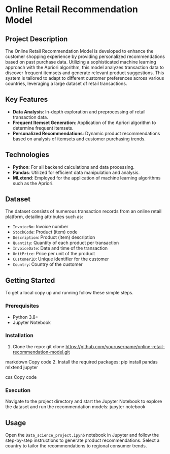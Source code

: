 # Online Retail Recommendation Model

## Project Description
The Online Retail Recommendation Model is developed to enhance the customer shopping experience by providing personalized recommendations based on past purchase data. Utilizing a sophisticated machine learning approach with the Apriori algorithm, this model analyzes transaction data to discover frequent itemsets and generate relevant product suggestions. This system is tailored to adapt to different customer preferences across various countries, leveraging a large dataset of retail transactions.

## Key Features
- **Data Analysis**: In-depth exploration and preprocessing of retail transaction data.
- **Frequent Itemset Generation**: Application of the Apriori algorithm to determine frequent itemsets.
- **Personalized Recommendations**: Dynamic product recommendations based on analysis of itemsets and customer purchasing trends.

## Technologies
- **Python**: For all backend calculations and data processing.
- **Pandas**: Utilized for efficient data manipulation and analysis.
- **MLxtend**: Employed for the application of machine learning algorithms such as the Apriori.

## Dataset
The dataset consists of numerous transaction records from an online retail platform, detailing attributes such as:
- `InvoiceNo`: Invoice number
- `StockCode`: Product (item) code
- `Description`: Product (item) description
- `Quantity`: Quantity of each product per transaction
- `InvoiceDate`: Date and time of the transaction
- `UnitPrice`: Price per unit of the product
- `CustomerID`: Unique identifier for the customer
- `Country`: Country of the customer

## Getting Started
To get a local copy up and running follow these simple steps.

### Prerequisites
- Python 3.8+
- Jupyter Notebook

### Installation
1. Clone the repo:
git clone https://github.com/yourusername/online-retail-recommendation-model.git

markdown
Copy code
2. Install the required packages:
pip install pandas mlxtend jupyter

css
Copy code

### Execution
Navigate to the project directory and start the Jupyter Notebook to explore the dataset and run the recommendation models:
jupyter notebook

## Usage
Open the `Data_science_project.ipynb` notebook in Jupyter and follow the step-by-step instructions to generate product recommendations. Select a country to tailor the recommendations to regional consumer trends.
